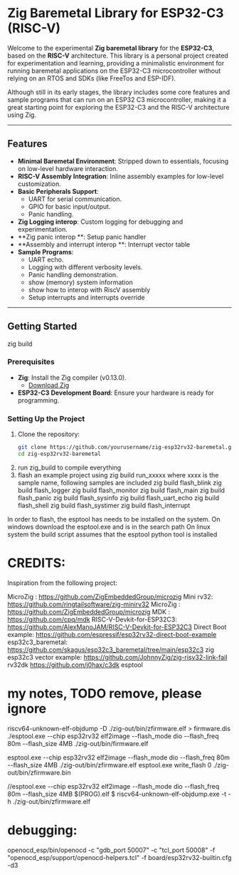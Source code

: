 # Zig Baremetal Library for ESP32-C3 (RISC-V)

Welcome to the experimental **Zig baremetal library** for the **ESP32-C3**, based on the **RISC-V** architecture. This library is a personal project created for experimentation and learning, providing a minimalistic environment for running baremetal applications on the ESP32-C3 microcontroller without relying on an RTOS and SDKs (like FreeTos and ESP-IDF). 

Although still in its early stages, the library includes some core features and sample programs that can run on an ESP32 C3 microcontroller, 
making it a great starting point for exploring the ESP32-C3 and the RISC-V architecture using Zig.

---

## Features

- **Minimal Baremetal Environment**: Stripped down to essentials, focusing on low-level hardware interaction.
- **RISC-V Assembly Integration**: Inline assembly examples for low-level customization.
- **Basic Peripherals Support**:
  - UART for serial communication.
  - GPIO for basic input/output.
  - Panic handling.
- **Zig Logging interop**: Custom logging for debugging and experimentation.
- **Zig panic interop **: Setup panic handler
- **Assembly and interrupt interop **: Interrupt vector table
- **Sample Programs**:
  - UART echo.
  - Logging with different verbosity levels.
  - Panic handling demonstration.
  - show (memory) system information
  - show how to interop with RiscV assembly
  - Setup interrupts and interrupts override

---

## Getting Started
zig build


### Prerequisites

- **Zig**: Install the Zig compiler (v0.13.0).
  - [Download Zig](https://ziglang.org/download/)
- **ESP32-C3 Development Board**: Ensure your hardware is ready for programming.

### Setting Up the Project

1. Clone the repository:
   ```bash
   git clone https://github.com/yourusername/zig-esp32rv32-baremetal.git
   cd zig-esp32rv32-baremetal

2. run zig_build to compile everything
3. flash an example project using zig build run_xxxxx where xxxx is the sample name, following samples are included
    zig build flash_blink
    zig build flash_logger
    zig build flash_monitor
    zig build flash_main
    zig build flash_panic
    zig build flash_sysinfo
    zig build flash_uart_echo
    zig build flash_shell
    zig build flash_systimer
    zig build flash_interrupt



In order to flash, the esptool has needs to be installed on the system.
On windows download the esptool.exe and is in the search path
On linux system the build script assumes that the esptool python tool is installed

# CREDITS:
Inspiration from the following project:

MicroZig : https://github.com/ZigEmbeddedGroup/microzig
Mini rv32: https://github.com/ringtailsoftware/zig-minirv32
MicroZig : https://github.com/ZigEmbeddedGroup/microzig
MDK : https://github.com/cpq/mdk
RISC-V-Devkit-for-ESP32C3: https://github.com/AlexManoJAM/RISC-V-Devkit-for-ESP32C3
Direct Boot example: https://github.com/espressif/esp32rv32-direct-boot-example
esp32c3_baremetal: https://github.com/skagus/esp32c3_baremetal/tree/main/esp32c3
zig esp32c3 vector example: https://github.com/JohnnyZig/zig-risv32-link-fail
rv32dk https://github.com/j0hax/c3dk 
esptool


# my notes, TODO remove, please ignore
riscv64-unknown-elf-objdump  -D ./zig-out/bin/zfirmware.elf > firmware.dis
./esptool.exe --chip esp32rv32 elf2image --flash_mode dio --flash_freq 80m --flash_size 4MB ./zig-out/bin/firmware.elf


esptool.exe --chip esp32rv32 elf2image --flash_mode dio --flash_freq 80m --flash_size 4MB ./zig-out/bin/zfirmware.elf 
esptool.exe  write_flash 0 ./zig-out/bin/zfirmware.bin

//esptool.exe --chip esp32rv32 elf2image --flash_mode dio --flash_freq 80m --flash_size 4MB $(PROG).elf
$ riscv64-unknown-elf-objdump.exe  -t -h ./zig-out/bin/zfirmware.elf 


# debugging:

openocd_esp/bin/openocd -c "gdb_port 50007" -c "tcl_port 50008" -f "openocd_esp/support/openocd-helpers.tcl" -f board/esp32rv32-builtin.cfg -d3


